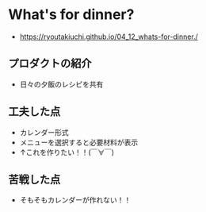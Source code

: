 # What's for dinner?
- https://ryoutakiuchi.github.io/04_12_whats-for-dinner./
## プロダクトの紹介
- 日々の夕飯のレシピを共有
## 工夫した点
- カレンダー形式
- メニューを選択すると必要材料が表示
- ↑これを作りたい！！(￣∀￣)
## 苦戦した点
- そもそもカレンダーが作れない！！
